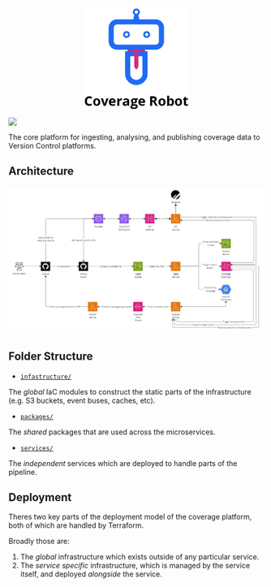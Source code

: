 <img src="resources/logo.png" style="margin: 5px auto 15px; display: block; height: 200px; width: auto;" />

<img src="https://api.coveragerobot.com/v1/graph/github/coverage-robot/core/badge.svg?token=88f90351b6ac5ff3b37dec111714c05195803089cdba6892cc" style="display: block; margin: 0 auto;" />

The core platform for ingesting, analysing, and publishing coverage data to Version Control platforms.

## Architecture

![architecture.jpg](resources%2Farchitecture.jpg)

## Folder Structure

- [`infastructure/`](infrastructure/)

The _global_ IaC modules to construct the static parts of the infrastructure (e.g. S3 buckets, event buses, caches,
etc).

- [`packages/`](packages/)

The _shared_ packages that are used across the microservices.

- [`services/`](services/)

The _independent_ services which are deployed to handle parts of the pipeline.

## Deployment

Theres two key parts of the deployment model of the coverage platform, both of which are handled by Terraform.

Broadly those are:

1. The _global_ infrastructure which exists outside of any particular service.
2. The _service specific_ infrastructure, which is managed by the service itself, and deployed _alongside_ the service.